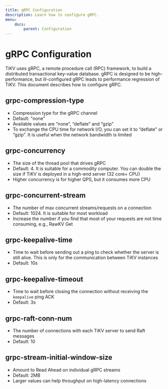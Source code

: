 ```yaml
---
title: gRPC Configuration 
description: Learn how to configure gRPC.
menu:
    docs:
        parent: Configuration
---
```


# gRPC Configuration

TiKV uses gRPC, a remote procedure call (RPC) framework, to build a distributed transactional key-value database. gRPC is designed to be high-performance, but ill-configured gRPC leads to performance regression of TiKV. This document describes how to configure gRPC.

## grpc-compression-type

- Compression type for the gRPC channel
- Default: "none"
- Available values are “none”, “deflate” and “gzip” 
- To exchange the CPU time for network I/O, you can set it to “deflate” or “gzip”. It is useful when the network bandwidth is limited

## grpc-concurrency

- The size of the thread pool that drives gRPC
- Default: 4. It is suitable for a commodity computer. You can double the size if TiKV is deployed in a high-end server (32 core+ CPU)
- Higher concurrency is for higher QPS, but it consumes more CPU

## grpc-concurrent-stream

- The number of max concurrent streams/requests on a connection
- Default: 1024. It is suitable for most workload
- Increase the number if you find that most of your requests are not time consuming, e.g., RawKV Get

## grpc-keepalive-time

- Time to wait before sending out a ping to check whether the server is still alive. This is only for the communication between TiKV instances
- Default: 10s

## grpc-keepalive-timeout

- Time to wait before closing the connection without receiving the `keepalive` ping ACK
- Default: 3s

## grpc-raft-conn-num

- The number of connections with each TiKV server to send Raft messages
- Default: 10

## grpc-stream-initial-window-size

- Amount to Read Ahead on individual gRPC streams
- Default: 2MB
- Larger values can help throughput on high-latency connections